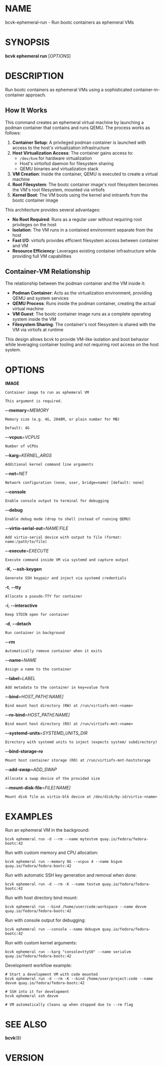 # NAME

bcvk-ephemeral-run - Run bootc containers as ephemeral VMs

# SYNOPSIS

**bcvk ephemeral run** [*OPTIONS*]

# DESCRIPTION

Run bootc containers as ephemeral VMs using a sophisticated container-in-container approach.

## How It Works

This command creates an ephemeral virtual machine by launching a podman container that contains and runs QEMU. The process works as follows:

1. **Container Setup**: A privileged podman container is launched with access to the host's virtualization infrastructure
2. **Host Virtualization Access**: The container gains access to:
   - `/dev/kvm` for hardware virtualization
   - Host's virtiofsd daemon for filesystem sharing
   - QEMU binaries and virtualization stack
3. **VM Creation**: Inside the container, QEMU is executed to create a virtual machine
4. **Root Filesystem**: The bootc container image's root filesystem becomes the VM's root filesystem, mounted via virtiofs
5. **Kernel Boot**: The VM boots using the kernel and initramfs from the bootc container image

This architecture provides several advantages:
- **No Root Required**: Runs as a regular user without requiring root privileges on the host
- **Isolation**: The VM runs in a contained environment separate from the host
- **Fast I/O**: virtiofs provides efficient filesystem access between container and VM
- **Resource Efficiency**: Leverages existing container infrastructure while providing full VM capabilities

## Container-VM Relationship

The relationship between the podman container and the VM inside it:

- **Podman Container**: Acts as the virtualization environment, providing QEMU and system services
- **QEMU Process**: Runs inside the podman container, creating the actual virtual machine
- **VM Guest**: The bootc container image runs as a complete operating system inside the VM
- **Filesystem Sharing**: The container's root filesystem is shared with the VM via virtiofs at runtime

This design allows bcvk to provide VM-like isolation and boot behavior while leveraging container tooling and not requiring root access on the host system.

# OPTIONS

<!-- BEGIN GENERATED OPTIONS -->
**IMAGE**

    Container image to run as ephemeral VM

    This argument is required.

**--memory**=*MEMORY*

    Memory size (e.g. 4G, 2048M, or plain number for MB)

    Default: 4G

**--vcpus**=*VCPUS*

    Number of vCPUs

**--karg**=*KERNEL_ARGS*

    Additional kernel command line arguments

**--net**=*NET*

    Network configuration (none, user, bridge=name) [default: none]

**--console**

    Enable console output to terminal for debugging

**--debug**

    Enable debug mode (drop to shell instead of running QEMU)

**--virtio-serial-out**=*NAME:FILE*

    Add virtio-serial device with output to file (format: name:/path/to/file)

**--execute**=*EXECUTE*

    Execute command inside VM via systemd and capture output

**-K**, **--ssh-keygen**

    Generate SSH keypair and inject via systemd credentials

**-t**, **--tty**

    Allocate a pseudo-TTY for container

**-i**, **--interactive**

    Keep STDIN open for container

**-d**, **--detach**

    Run container in background

**--rm**

    Automatically remove container when it exits

**--name**=*NAME*

    Assign a name to the container

**--label**=*LABEL*

    Add metadata to the container in key=value form

**--bind**=*HOST_PATH[:NAME]*

    Bind mount host directory (RW) at /run/virtiofs-mnt-<name>

**--ro-bind**=*HOST_PATH[:NAME]*

    Bind mount host directory (RO) at /run/virtiofs-mnt-<name>

**--systemd-units**=*SYSTEMD_UNITS_DIR*

    Directory with systemd units to inject (expects system/ subdirectory)

**--bind-storage-ro**

    Mount host container storage (RO) at /run/virtiofs-mnt-hoststorage

**--add-swap**=*ADD_SWAP*

    Allocate a swap device of the provided size

**--mount-disk-file**=*FILE[:NAME]*

    Mount disk file as virtio-blk device at /dev/disk/by-id/virtio-<name>

<!-- END GENERATED OPTIONS -->

# EXAMPLES

Run an ephemeral VM in the background:

    bcvk ephemeral run -d --rm --name mytestvm quay.io/fedora/fedora-bootc:42

Run with custom memory and CPU allocation:

    bcvk ephemeral run --memory 8G --vcpus 4 --name bigvm quay.io/fedora/fedora-bootc:42

Run with automatic SSH key generation and removal when done:

    bcvk ephemeral run -d --rm -K --name testvm quay.io/fedora/fedora-bootc:42

Run with host directory bind mount:

    bcvk ephemeral run --bind /home/user/code:workspace --name devvm quay.io/fedora/fedora-bootc:42

Run with console output for debugging:

    bcvk ephemeral run --console --name debugvm quay.io/fedora/fedora-bootc:42

Run with custom kernel arguments:

    bcvk ephemeral run --karg "console=ttyS0" --name serialvm quay.io/fedora/fedora-bootc:42

Development workflow example:

    # Start a development VM with code mounted
    bcvk ephemeral run -d --rm -K --bind /home/user/project:code --name devvm quay.io/fedora/fedora-bootc:42
    
    # SSH into it for development
    bcvk ephemeral ssh devvm
    
    # VM automatically cleans up when stopped due to --rm flag

# SEE ALSO

**bcvk**(8)

# VERSION

<!-- VERSION PLACEHOLDER -->
